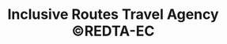 ---
title: "Inclusive Routes Travel Agency ©REDTA-EC"
url: /quito/inclusive-routes-travel-agency-c-redta-ec/
shop: Reisebüro
---